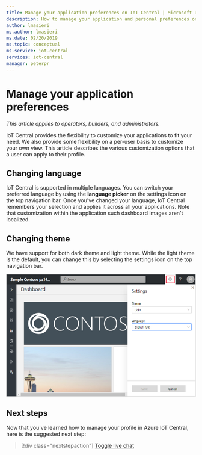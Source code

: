 ```yaml
---
title: Manage your application preferences on IoT Central | Microsoft Docs
description: How to manage your application and personal preferences on IoT Central
author: lmasieri
ms.author: lmasieri
ms.date: 02/20/2019
ms.topic: conceptual
ms.service: iot-central
services: iot-central
manager: peterpr
---
```


# Manage your application preferences

*This article applies to operators, builders, and administrators.*

IoT Central provides the flexibility to customize your applications to fit your need. We also provide some flexibility on a per-user basis to customize your own view. This article describes the various customization options that a user can apply to their profile.

## Changing language

IoT Central is supported in multiple languages. You can switch your preferred language by using the **language picker** on the settings icon on the top navigation bar. Once you've changed your language, IoT Central remembers your selection and applies it across all your applications. Note that customization within the application such dashboard images aren't localized.

## Changing theme

We have support for both dark theme and light theme. While the light theme is the default, you can change this by selecting the settings icon on the top navigation bar.

![IoT Central theme picker](media/howto-manage-preferences/settings.png)

## Next steps

Now that you've learned how to manage your profile in Azure IoT Central, here is the suggested next step:

> [!div class="nextstepaction"]
> [Toggle live chat](howto-show-hide-chat.md)
